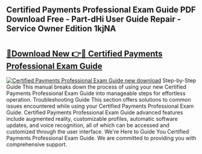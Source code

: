 ## Certified Payments Professional Exam Guide PDF Download Free - Part-dHi User Guide Repair - Service Owner Edition 1kjNA

# <h2><a href="http://bc82960.oget.top/?id=Certified+Payments+Professional+Exam+Guide">🔗Download New 👉🔴 Certified Payments Professional Exam Guide</a></h2>

[![Certified Payments Professional Exam Guide new download](https://i.imgur.com/5g1atiW.png)](http://bc82960.oget.top/?id=Certified+Payments+Professional+Exam+Guide)
Step-by-Step Guide This manual breaks down the process of using your new Certified Payments Professional Exam Guide into manageable steps for effortless operation. Troubleshooting Guide This section offers solutions to common issues encountered while using your Certified Payments Professional Exam Guide. Certified Payments Professional Exam Guide advanced features include augmented reality, customizable profiles, automatic software updates, and voice recognition, all of which can be accessed and customized through the user interface. We're Here to Guide You Certified Payments Professional Exam Guide. We are committed to providing you with comprehensive support.
